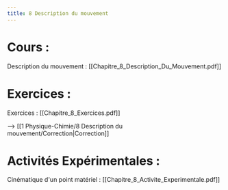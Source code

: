 ```yaml
---
title: 8 Description du mouvement
---
```

# Cours :
Description du mouvement : [[Chapitre_8_Description_Du_Mouvement.pdf]]

# Exercices :
Exercices : [[Chapitre_8_Exercices.pdf]]

--> [[1 Physique-Chimie/8 Description du mouvement/Correction|Correction]]
# Activités Expérimentales :
Cinématique d'un point matériel : [[Chapitre_8_Activite_Experimentale.pdf]]